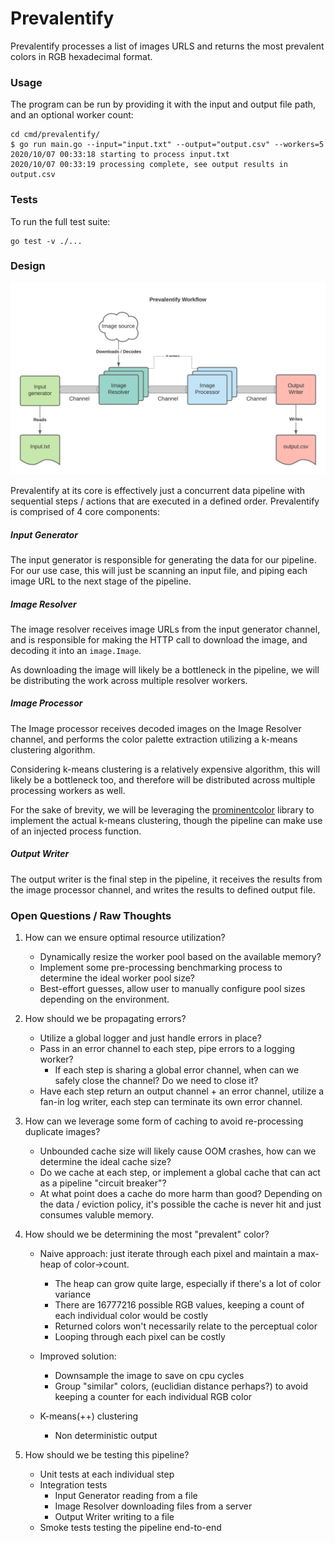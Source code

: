# Prevalentify 

Prevalentify processes a list of images URLS and returns the most prevalent colors 
in RGB hexadecimal format. 

### Usage
The program can be run by providing it with the input and output file path, and 
an optional worker count:
```
cd cmd/prevalentify/
$ go run main.go --input="input.txt" --output="output.csv" --workers=5
2020/10/07 00:33:18 starting to process input.txt
2020/10/07 00:33:19 processing complete, see output results in output.csv

```



### Tests
To run the full test suite:
```
go test -v ./...
```

### Design

![Design](design.png)

Prevalentify at its core is effectively just a concurrent data pipeline with sequential steps / actions that 
are executed in a defined order. Prevalentify is comprised of 4 core components:

##### Input Generator 
The input generator is responsible for generating the data for our pipeline. For our use case, 
this will just be scanning an input file, and piping each image URL to the next stage of the pipeline.

##### Image Resolver
The image resolver receives image URLs from the input generator channel, and is responsible for 
making the HTTP call to download the image, and decoding it into an `image.Image`.

As downloading the image will likely be a bottleneck in the pipeline, we will be distributing the work across 
multiple resolver workers.


##### Image Processor
The Image processor receives decoded images on the Image Resolver channel, and performs the color palette extraction utilizing a k-means clustering algorithm.

Considering k-means clustering is a relatively expensive algorithm, this will likely be a bottleneck too,
and therefore will be distributed across multiple processing workers as well.

For the sake of brevity, we will be leveraging the [prominentcolor](https://github.com/EdlinOrg/prominentcolor) library to implement the actual k-means clustering, though the pipeline can make
use of an injected process function.

##### Output Writer
The output writer is the final step in the pipeline, it receives the results from the image processor channel,
and writes the results to defined output file.











### Open Questions / Raw Thoughts
1. How can we ensure optimal resource utilization? 
    * Dynamically resize the worker pool based on the available memory?
    * Implement some pre-processing benchmarking process to determine the ideal worker pool size?
    * Best-effort guesses, allow user to manually configure pool sizes depending on the environment.
    
2. How should we be propagating errors?
    * Utilize a global logger and just handle errors in place?
    * Pass in an error channel to each step, pipe errors to a logging worker?
        * If each step is sharing a global error channel, when can we safely close the channel? Do we need to close it?
    * Have each step return an output channel + an error channel, utilize a fan-in log writer, each step can terminate its 
    own error channel.
    
    
3. How can we leverage some form of caching to avoid re-processing duplicate images?
    * Unbounded cache size will likely cause OOM crashes, how can we determine the ideal cache size?
    * Do we cache at each step, or implement a global cache that can act as a pipeline "circuit breaker"?
    * At what point does a cache do more harm than good? Depending on the data / eviction policy, 
    it's possible the cache is never hit and just consumes valuble memory.
    
4. How should we be determining the most "prevalent" color?
    * Naive approach: just iterate through each pixel and maintain a max-heap of color->count. 
        * The heap can grow quite large, especially if there's a lot of color variance
        * There are 16777216 possible RGB values, keeping a count of each individual color would be costly
        * Returned colors won't necessarily relate to the perceptual color
        * Looping through each pixel can be costly
        
    * Improved solution:
        * Downsample the image to save on cpu cycles 
        * Group "similar" colors, (euclidian distance perhaps?) to avoid keeping a counter for each individual RGB color
        
    * K-means(++) clustering
        * Non deterministic output
    
5. How should we be testing this pipeline?
    * Unit tests at each individual step
    * Integration tests
        * Input Generator reading from a file
        * Image Resolver downloading files from a server
        * Output Writer writing to a file
    * Smoke tests testing the pipeline end-to-end